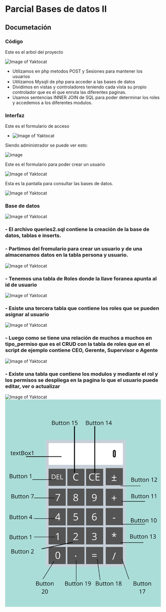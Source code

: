 # Parcial Bases de datos II
## Documetación
### Código
Este es el arbol del proyecto

![Image of Yaktocat](https://github.com/alejandromaselli/parcial/blob/master/imagenes/arbol.PNG)

- Utilizamos en php metodos POST y Sesiones para mantener los usuarios
- Utilizamos Mysqli de php para acceder a las bases de datos
- Dividimos en vistas y controladores teniendo cada vista su propio controlador que es el que enruta las diferentes paginas. 
- Usamos sentencias INNER JOIN de SQL para poder determinar los roles y accedemos a los diferentes modulos. 

### Interfaz
Este es el formulario de acceso

- ![Image of Yaktocat](https://github.com/alejandromaselli/parcial/blob/master/imagenes/2.PNG)

Siendo administrador se puede ver esto:

![image](https://github.com/alejandromaselli/parcial/blob/master/imagenes/3.PNG)

Este es el formulario para poder crear un usuario

![Image of Yaktocat](https://github.com/alejandromaselli/parcial/blob/master//imagenes/1.PNG)

Esta es la pantalla para consultar las bases de datos.

![Image of Yaktocat](https://github.com/alejandromaselli/parcial/blob/master/imagenes/4.PNG)

### Base de datos

![Image of Yaktocat](https://github.com/alejandromaselli/parcial/blob/master/diagrama.PNG)

### - El archivo queries2.sql contiene la creación de la base de datos, tablas e inserts.

### - Partimos del fromulario para crear un usuario y de una almacenamos datos en la tabla persona y usuario.

![Image of Yaktocat](https://github.com/alejandromaselli/parcial/blob/master/imagenes/tabla1.PNG)
 
### - Tenemos una tabla de Roles donde la llave foranea apunta al id de usuario

![Image of Yaktocat](https://github.com/alejandromaselli/parcial/blob/master/imagenes/tabla2.PNG)

### - Esiste una tercera tabla que contiene los roles que se pueden asignar al usuario 

![Image of Yaktocat](https://github.com/alejandromaselli/parcial/blob/master/imagenes/rabla3.PNG)

### - Luego como se tiene una relación de muchos a muchos en tipo_permiso que es el CRUD con la tabla de roles que en el script de ejemplo contiene CEO, Gerente, Supervisor o Agente 

![Image of Yaktocat](https://github.com/alejandromaselli/parcial/blob/master/imagenes/tabla5.PNG)

### - Existe una tabla que contiene los modulos y mediante el rol y los permisos se despliega en la pagina lo que el usuario puede editar, ver o actualizar

![Image of Yaktocat](https://github.com/alejandromaselli/parcial/blob/master/imagenes/tabla6.PNG)
![image](https://github.com/FernandoG17/Calculator-C-/blob/master/calculadtor.png)

